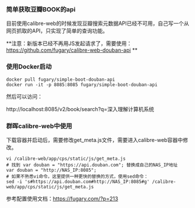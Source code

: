 ### 简单获取豆瓣BOOK的api

目前使用calibre-web的时候发现豆瓣搜索元数据API已经不可用，自己写一个从网页抓取的API，只实现了简单的查询功能。

**注意：新版本已经不再用JS发起请求了，需要使用：https://github.com/fugary/calibre-web-douban-api **

### 使用Docker启动

```shell
docker pull fugary/simple-boot-douban-api
docker run -it -p 8085:8085 fugary/simple-boot-douban-api
```
然后可以访问：

http://localhost:8085/v2/book/search?q=深入理解计算机系统

### 群晖calibre-web中使用

下载容器并启动后，需要修改get_meta.js文件，需要进入calibre-web容器中修改。

```shell
vi /calibre-web/app/cps/static/js/get_meta.js
# 找到 var douban = "https://api.douban.com"; 替换成自己的NAS_IP地址
var douban = "http://NAS_IP:8085";
# 如果不熟悉vi命令，这里提供一种更快的替换的方式，使用sed命令：
sed -i 's#https://api.douban.com#http://NAS_IP:8085#g' /calibre-web/app/cps/static/js/get_meta.js
```
参考配置使用文档：https://fugary.com/?p=213
